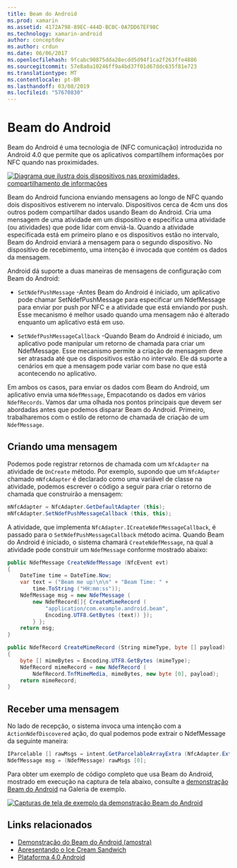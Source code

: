 ```yaml
---
title: Beam do Android
ms.prod: xamarin
ms.assetid: 4172A798-89EC-444D-BC0C-0A7DD67EF98C
ms.technology: xamarin-android
author: conceptdev
ms.author: crdun
ms.date: 06/06/2017
ms.openlocfilehash: 9fcabc90875dda28ecdd5d94f1ca2f263ffe4886
ms.sourcegitcommit: 57e8a0a10246ff9a4bd37f01d67ddc635f81e723
ms.translationtype: MT
ms.contentlocale: pt-BR
ms.lasthandoff: 03/08/2019
ms.locfileid: "57670830"
---
```

# <a name="android-beam"></a>Beam do Android

Beam do Android é uma tecnologia de (NFC comunicação) introduzida no Android 4.0 que permite que os aplicativos compartilhem informações por NFC quando nas proximidades.

[![Diagrama que ilustra dois dispositivos nas proximidades, compartilhamento de informações](android-beam-images/androidbeam.png)](android-beam-images/androidbeam.png#lightbox)

Beam do Android funciona enviando mensagens ao longo de NFC quando dois dispositivos estiverem no intervalo. Dispositivos cerca de 4cm uns dos outros podem compartilhar dados usando Beam do Android. Cria uma mensagem de uma atividade em um dispositivo e especifica uma atividade (ou atividades) que pode lidar com enviá-la. Quando a atividade especificada está em primeiro plano e os dispositivos estão no intervalo, Beam do Android enviará a mensagem para o segundo dispositivo. No dispositivo de recebimento, uma intenção é invocada que contém os dados da mensagem.

Android dá suporte a duas maneiras de mensagens de configuração com Beam do Android:

-   `SetNdefPushMessage` -Antes Beam do Android é iniciado, um aplicativo pode chamar SetNdefPushMessage para especificar um NdefMessage para enviar por push por NFC e a atividade que está enviando por push. Esse mecanismo é melhor usado quando uma mensagem não é alterado enquanto um aplicativo está em uso.

-   `SetNdefPushMessageCallback` -Quando Beam do Android é iniciado, um aplicativo pode manipular um retorno de chamada para criar um NdefMessage. Esse mecanismo permite a criação de mensagem deve ser atrasada até que os dispositivos estão no intervalo. Ele dá suporte a cenários em que a mensagem pode variar com base no que está acontecendo no aplicativo.


Em ambos os casos, para enviar os dados com Beam do Android, um aplicativo envia uma `NdefMessage`, Empacotando os dados em vários `NdefRecords`. Vamos dar uma olhada nos pontos principais que devem ser abordadas antes que podemos disparar Beam do Android. Primeiro, trabalharemos com o estilo de retorno de chamada de criação de um `NdefMessage`.


## <a name="creating-a-message"></a>Criando uma mensagem

Podemos pode registrar retornos de chamada com um `NfcAdapter` na atividade de `OnCreate` método. Por exemplo, supondo que um `NfcAdapter` chamado `mNfcAdapter` é declarado como uma variável de classe na atividade, podemos escrever o código a seguir para criar o retorno de chamada que construirão a mensagem:

```csharp
mNfcAdapter = NfcAdapter.GetDefaultAdapter (this);
mNfcAdapter.SetNdefPushMessageCallback (this, this);
```

A atividade, que implementa `NfcAdapter.ICreateNdefMessageCallback`, é passado para o `SetNdefPushMessageCallback` método acima. Quando Beam do Android é iniciado, o sistema chamará `CreateNdefMessage`, na qual a atividade pode construir um `NdefMessage` conforme mostrado abaixo:

```csharp
public NdefMessage CreateNdefMessage (NfcEvent evt)
{
    DateTime time = DateTime.Now;
    var text = ("Beam me up!\n\n" + "Beam Time: " +
        time.ToString ("HH:mm:ss"));
    NdefMessage msg = new NdefMessage (
        new NdefRecord[]{ CreateMimeRecord (
            "application/com.example.android.beam",
            Encoding.UTF8.GetBytes (text)) });
        } };
    return msg;
}

public NdefRecord CreateMimeRecord (String mimeType, byte [] payload)
{
    byte [] mimeBytes = Encoding.UTF8.GetBytes (mimeType);
    NdefRecord mimeRecord = new NdefRecord (
        NdefRecord.TnfMimeMedia, mimeBytes, new byte [0], payload);
    return mimeRecord;
}
```


## <a name="receiving-a-message"></a>Receber uma mensagem

No lado de recepção, o sistema invoca uma intenção com a `ActionNdefDiscovered` ação, do qual podemos pode extrair o NdefMessage da seguinte maneira:

```csharp
IParcelable [] rawMsgs = intent.GetParcelableArrayExtra (NfcAdapter.ExtraNdefMessages);
NdefMessage msg = (NdefMessage) rawMsgs [0];
```

Para obter um exemplo de código completo que usa Beam do Android, mostrado em execução na captura de tela abaixo, consulte a [demonstração Beam do Android](https://developer.xamarin.com/samples/monodroid/AndroidBeamDemo/) na Galeria de exemplo.

[![Capturas de tela de exemplo da demonstração Beam do Android](android-beam-images/24.png)](android-beam-images/24.png#lightbox)



## <a name="related-links"></a>Links relacionados

- [Demonstração do Beam do Android (amostra)](https://developer.xamarin.com/samples/monodroid/AndroidBeamDemo/)
- [Apresentando o Ice Cream Sandwich](http://www.android.com/about/ice-cream-sandwich/)
- [Plataforma 4.0 Android](https://developer.android.com/sdk/android-4.0.html)
